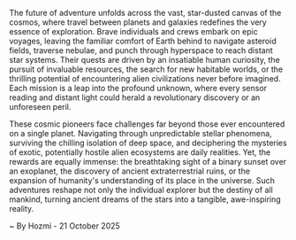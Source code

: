 
The future of adventure unfolds across the vast, star-dusted canvas of the cosmos, where travel between planets and galaxies redefines the very essence of exploration. Brave individuals and crews embark on epic voyages, leaving the familiar comfort of Earth behind to navigate asteroid fields, traverse nebulae, and punch through hyperspace to reach distant star systems. Their quests are driven by an insatiable human curiosity, the pursuit of invaluable resources, the search for new habitable worlds, or the thrilling potential of encountering alien civilizations never before imagined. Each mission is a leap into the profound unknown, where every sensor reading and distant light could herald a revolutionary discovery or an unforeseen peril.

These cosmic pioneers face challenges far beyond those ever encountered on a single planet. Navigating through unpredictable stellar phenomena, surviving the chilling isolation of deep space, and deciphering the mysteries of exotic, potentially hostile alien ecosystems are daily realities. Yet, the rewards are equally immense: the breathtaking sight of a binary sunset over an exoplanet, the discovery of ancient extraterrestrial ruins, or the expansion of humanity's understanding of its place in the universe. Such adventures reshape not only the individual explorer but the destiny of all mankind, turning ancient dreams of the stars into a tangible, awe-inspiring reality.

~ By Hozmi - 21 October 2025
